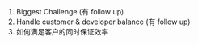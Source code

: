 1. Biggest Challenge (有 follow up)
2. Handle customer & developer balance (有 follow up)
3. 如何满足客户的同时保证效率

